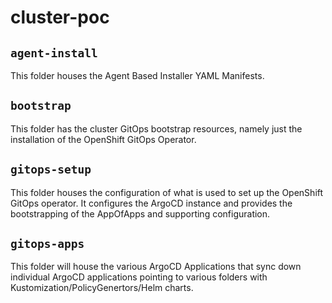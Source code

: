 # cluster-poc

## `agent-install`

This folder houses the Agent Based Installer YAML Manifests.

## `bootstrap`

This folder has the cluster GitOps bootstrap resources, namely just the installation of the OpenShift GitOps Operator.

## `gitops-setup`

This folder houses the configuration of what is used to set up the OpenShift GitOps operator.  It configures the ArgoCD instance and provides the bootstrapping of the AppOfApps and supporting configuration.

## `gitops-apps`

This folder will house the various ArgoCD Applications that sync down individual ArgoCD applications pointing to various folders with Kustomization/PolicyGenertors/Helm charts.

